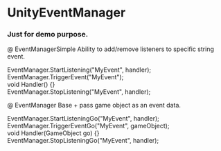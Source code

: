 # UnityEventManager

### Just for demo purpose. ###

@ EventManagerSimple
Ability to add/remove listeners to specific string event.

EventManager.StartListening("MyEvent", handler);  
EventManager.TriggerEvent("MyEvent");  
void Handler() {}  
EventManager.StopListening("MyEvent", handler);  

@ EventManager
Base + pass game object as an event data.

EventManager.StartListeningGo("MyEvent", handler);  
EventManager.TriggerEventGo("MyEvent", gameObject);  
void Handler(GameObject go) {}  
EventManager.StopListeningGo("MyEvent", handler);  
